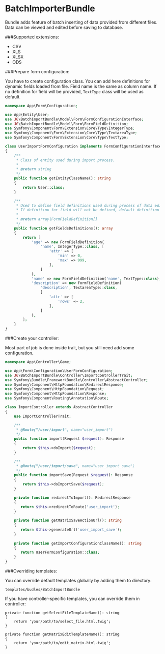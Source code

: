 BatchImporterBundle
=

Bundle adds feature of batch inserting of data provided from different files. 
Data can be viewed and edited before saving to database.

###Supported extensions:
* CSV
* XLS
* XLSX
* ODS

###Prepare form configuration:

You have to create configuration class. You can add here definitions for dynamic fields loaded from file. 
Field name is the same as column name. If no definition for field will be provided, `TextType` class will be used as default.

```php
namespace App\Form\Configuration;

use App\Entity\User;
use JG\BatchImportBundle\Model\Form\FormConfigurationInterface;
use JG\BatchImportBundle\Model\Form\FormFieldDefinition;
use Symfony\Component\Form\Extension\Core\Type\IntegerType;
use Symfony\Component\Form\Extension\Core\Type\TextareaType;
use Symfony\Component\Form\Extension\Core\Type\TextType;

class UserImportFormConfiguration implements FormConfigurationInterface
{
    /**
     * Class of entity used during import process.
     *
     * @return string
     */
    public function getEntityClassName(): string
    {
        return User::class;
    }

    /**
     * Used to define field definitions used during process of data editing.
     * If definition for field will not be defined, default definition will be used.
     *
     * @return array|FormFieldDefinition[]
     */
    public function getFieldsDefinitions(): array
    {
        return [
            'age' => new FormFieldDefinition(
                'name', IntegerType::class, [
                    'attr' => [
                        'min' => 0,
                        'max' => 999,
                    ],
                ]
            ),
            'name' => new FormFieldDefinition('name', TextType::class),
            'description' => new FormFieldDefinition(
                'description', TextareaType::class,
                [
                    'attr' => [
                        'rows' => 2,
                    ],
                ]
            ),
        ];
    }
}
```

###Create your controller:

Most part of job is done inside trait, but you still need add some configuration.

```php
namespace App\Controller\Game;

use App\Form\Configuration\UserFormConfiguration;
use JG\BatchImportBundle\Controller\ImportControllerTrait;
use Symfony\Bundle\FrameworkBundle\Controller\AbstractController;
use Symfony\Component\HttpFoundation\RedirectResponse;
use Symfony\Component\HttpFoundation\Request;
use Symfony\Component\HttpFoundation\Response;
use Symfony\Component\Routing\Annotation\Route;

class ImportController extends AbstractController
{
    use ImportControllerTrait;

    /**
     * @Route("/user/import", name="user_import")
     */
    public function import(Request $request): Response
    {
        return $this->doImport($request);
    }

    /**
     * @Route("/user/import/save", name="user_import_save")
     */
    public function importSave(Request $request): Response
    {
        return $this->doImportSave($request);
    }

    private function redirectToImport(): RedirectResponse
    {
       return $this->redirectToRoute('user_import');
    }
    
    private function getMatrixSaveActionUrl(): string
    {
       return $this->generateUrl('user_import_save');
    }
    
    private function getImportConfigurationClassName(): string
    {
       return UserFormConfiguration::class;
    }
}
```

###Overriding templates:

You can override default templates globally by adding them to directory:

```
templates/budles/BatchImportBundle
```

If you have controller-specific templates, you can override them in controller:

```
private function getSelectFileTemplateName(): string
{
    return 'your/path/to/select_file.html.twig';
}

private function getMatrixEditTemplateName(): string
{
    return 'your/path/to/edit_matrix.html.twig';
}
```
